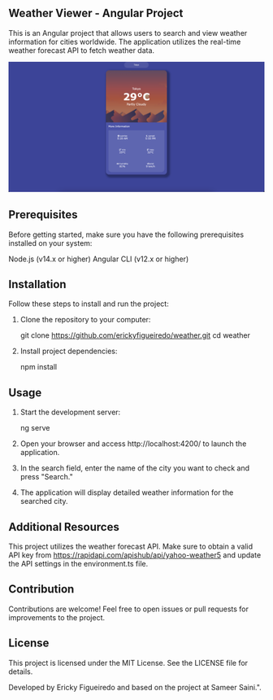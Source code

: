 ## Weather Viewer - Angular Project
This is an Angular project that allows users to search and view weather information for cities worldwide. The application utilizes the real-time weather forecast API to fetch weather data.

![Weather Screenshot](./screenshot.png)

## Prerequisites
Before getting started, make sure you have the following prerequisites installed on your system:

Node.js (v14.x or higher)
Angular CLI (v12.x or higher)

## Installation
Follow these steps to install and run the project:

1. Clone the repository to your computer:

    git clone https://github.com/erickyfigueiredo/weather.git
    cd weather

2. Install project dependencies:

    npm install

## Usage
1. Start the development server:

    ng serve

2. Open your browser and access http://localhost:4200/ to launch the application.

3. In the search field, enter the name of the city you want to check and press "Search."

4. The application will display detailed weather information for the searched city.

## Additional Resources
This project utilizes the weather forecast API. Make sure to obtain a valid API key from https://rapidapi.com/apishub/api/yahoo-weather5 and update the API settings in the environment.ts file.

## Contribution
Contributions are welcome! Feel free to open issues or pull requests for improvements to the project.

## License
This project is licensed under the MIT License. See the LICENSE file for details.

Developed by Ericky Figueiredo and based on the project at Sameer Saini.".